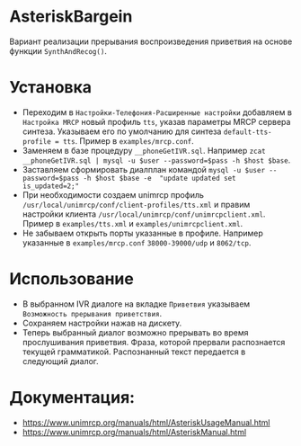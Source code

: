 # AsteriskBargein
Вариант реализации прерывания воспроизведения приветвия на основе функции `SynthAndRecog()`.

# Установка
- Переходим в `Настройки-Телефония-Расширенные настройки` добавляем в `Настройка MRCP` новый профиль `tts`, указав параметры MRCP сервера синтеза. Указываем его по умолчанию для синтеза `default-tts-profile = tts`. Пример в `examples/mrcp.conf`.
- Заменяем в базе процедуру `__phoneGetIVR.sql`. Например `zcat __phoneGetIVR.sql | mysql -u $user --password=$pass -h $host $base`.
- Заставляем сформировать диалплан командой `mysql -u $user --password=$pass -h $host $base -e  "update updated set is_updated=2;"`
- При необходимости создаем unimrcp профиль `/usr/local/unimrcp/conf/client-profiles/tts.xml` и правим настройки клиента `/usr/local/unimrcp/conf/unimrcpclient.xml`. Пример в `examples/tts.xml` и `examples/unimrcpclient.xml`.
- Не забываем открыть порты указанные в профиле. Например указанные в `examples/mrcp.conf` `38000-39000/udp` и `8062/tcp`.

# Использование
- В выбранном IVR диалоге на вкладке `Приветвия` указываем `Возможность прерывания приветствия`. 
- Сохраняем настройки нажав на дискету.
- Теперь выбранный диалог возможно прерывать во время прослушивания приветвия. Фраза, которой прервали распознается текущей грамматикой. Распознанный текст передается в следующий диалог.  

# Документация:
- https://www.unimrcp.org/manuals/html/AsteriskUsageManual.html
- https://www.unimrcp.org/manuals/html/AsteriskManual.html
